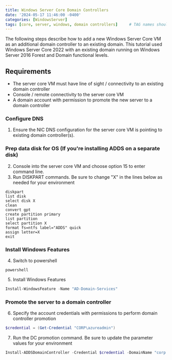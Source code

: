 ```yaml
---
title: Windows Server Core Domain Controllers
date: '2024-05-17 11:46:00 -0400'
categories: [WindowsServer]
tags: [core, server, windows, domain controllers]     # TAG names should always be lowercase
---
```


The following steps describe how to add a new Windows Server Core VM as an additional domain controller to an existing domain. This tutorial used Windows Server Core 2022 with an existing domain running on Windows Server 2016 Forest and Domain functional levels.

## Requirements
- The server core VM must have line of sight / connectivity to an existing domain controller
- Console / remote connectivity to the server core VM
- A domain account with permission to promote the new server to a domain controller

### Configure DNS
1. Ensure the NIC DNS configuration for the server core VM is pointing to existing domain controller(s).

### Prep data disk for OS (If you're installing ADDS on a separate disk)
2. Console into the server core VM and choose option 15 to enter command line.
3. Run DISKPART commands. Be sure to change "X" in the lines below as needed for your environment
```
diskpart
list disk
select disk X
clean
convert gpt
create partition primary
list partition
select partition X
format fs=ntfs label="ADDS" quick
assign letter=X
exit
```

### Install Windows Features
4. Switch to powershell
```
powershell
```

5. Install Windows Features
```powershell
Install-WindowsFeature -Name "AD-Domain-Services"
```

### Promote the server to a domain controller
6. Specify the account credentials with permissions to perform domain controller promotion
```powershell
$credential = (Get-Credential "CORP\azureadmin")
```
7. Run the DC promotion command. Be sure to update the parameter values for your environment
```powershell
Install-ADDSDomainController -Credential $credential -DomainName "corp.robpitcher.com" -InstallDns -DatabasePath "F:\Windows\NTDS" -LogPath "F:\Windows\NTDS" -SysvolPath "F:\Windows\SYSVOL" -SiteName "Default-First-Site-Name"
```